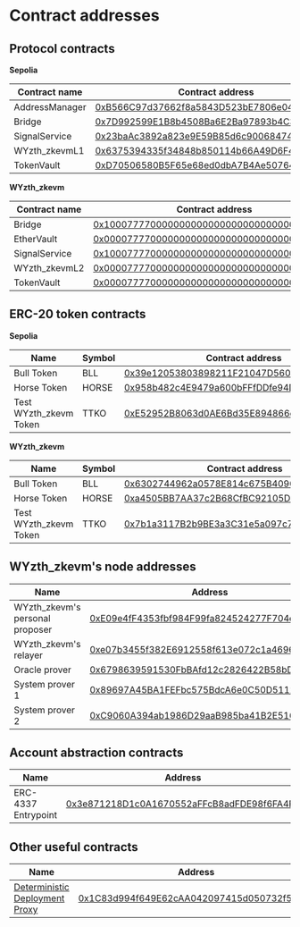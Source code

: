 # Contract addresses

## Protocol contracts

**Sepolia**

| Contract name  | Contract address                                                                                                              |
| -------------- | ----------------------------------------------------------------------------------------------------------------------------- |
| AddressManager | [0xB566C97d37662f8a5843D523bE7806e04b02D99d](https://sepolia.etherscan.io/address/0xB566C97d37662f8a5843D523bE7806e04b02D99d) |
| Bridge         | [0x7D992599E1B8b4508Ba6E2Ba97893b4C36C23A28](https://sepolia.etherscan.io/address/0x7D992599E1B8b4508Ba6E2Ba97893b4C36C23A28) |
| SignalService  | [0x23baAc3892a823e9E59B85d6c90068474fe60086](https://sepolia.etherscan.io/address/0x23baAc3892a823e9E59B85d6c90068474fe60086) |
| WYzth_zkevmL1        | [0x6375394335f34848b850114b66A49D6F47f2cdA8](https://sepolia.etherscan.io/address/0x6375394335f34848b850114b66A49D6F47f2cdA8) |
| TokenVault     | [0xD70506580B5F65e68ed0dbA7B4Ae507641C48197](https://sepolia.etherscan.io/address/0xD70506580B5F65e68ed0dbA7B4Ae507641C48197) |

**WYzth_zkevm**

| Contract name | Contract address                                                                                                                 |
| ------------- | -------------------------------------------------------------------------------------------------------------------------------- |
| Bridge        | [0x1000777700000000000000000000000000000004](https://explorer.test.wyzth_zkevm.xyz/address/0x1000777700000000000000000000000000000004) |
| EtherVault    | [0x0000777700000000000000000000000000000003](https://explorer.test.wyzth_zkevm.xyz/address/0x0000777700000000000000000000000000000003) |
| SignalService | [0x1000777700000000000000000000000000000007](https://explorer.test.wyzth_zkevm.xyz/address/0x1000777700000000000000000000000000000007) |
| WYzth_zkevmL2       | [0x0000777700000000000000000000000000000001](https://explorer.test.wyzth_zkevm.xyz/address/0x0000777700000000000000000000000000000001) |
| TokenVault    | [0x0000777700000000000000000000000000000002](https://explorer.test.wyzth_zkevm.xyz/address/0x0000777700000000000000000000000000000002) |

## ERC-20 token contracts

**Sepolia**

| Name             | Symbol | Contract address                                                                                                              |
| ---------------- | ------ | ----------------------------------------------------------------------------------------------------------------------------- |
| Bull Token       | BLL    | [0x39e12053803898211F21047D56017986E0f070c1](https://sepolia.etherscan.io/address/0x39e12053803898211F21047D56017986E0f070c1) |
| Horse Token      | HORSE  | [0x958b482c4E9479a600bFFfDDfe94D974951Ca3c7](https://sepolia.etherscan.io/address/0x958b482c4E9479a600bFFfDDfe94D974951Ca3c7) |
| Test WYzth_zkevm Token | TTKO   | [0xE52952B8063d0AE6Bd35E894866d8148976ce645](https://sepolia.etherscan.io/address/0xE52952B8063d0AE6Bd35E894866d8148976ce645) |

**WYzth_zkevm**

| Name             | Symbol | Contract address                                                                                                                 |
| ---------------- | ------ | -------------------------------------------------------------------------------------------------------------------------------- |
| Bull Token       | BLL    | [0x6302744962a0578E814c675B40909e64D9966B0d](https://explorer.test.wyzth_zkevm.xyz/address/0x6302744962a0578E814c675B40909e64D9966B0d) |
| Horse Token      | HORSE  | [0xa4505BB7AA37c2B68CfBC92105D10100220748EB](https://explorer.test.wyzth_zkevm.xyz/address/0xa4505BB7AA37c2B68CfBC92105D10100220748EB) |
| Test WYzth_zkevm Token | TTKO   | [0x7b1a3117B2b9BE3a3C31e5a097c7F890199666aC](https://explorer.test.wyzth_zkevm.xyz/address/0x7b1a3117B2b9BE3a3C31e5a097c7F890199666aC) |

## WYzth_zkevm's node addresses

| Name                      | Address                                                                                                                       |
| ------------------------- | ----------------------------------------------------------------------------------------------------------------------------- |
| WYzth_zkevm's personal proposer | [0xE09e4fF4353fbf984F99fa824524277F704e7475](https://sepolia.etherscan.io/address/0xE09e4fF4353fbf984F99fa824524277F704e7475) |
| WYzth_zkevm's relayer           | [0xe07b3455f382E6912558f613e072c1a46964eDBb](https://sepolia.etherscan.io/address/0xe07b3455f382E6912558f613e072c1a46964eDBb) |
| Oracle prover             | [0x6798639591530FbBAfd12c2826422B58bD2c5219](https://sepolia.etherscan.io/address/0x6798639591530FbBAfd12c2826422B58bD2c5219) |
| System prover 1           | [0x89697A45BA1FEFbc575BdcA6e0C50D5112A5a766](https://sepolia.etherscan.io/address/0x89697A45BA1FEFbc575BdcA6e0C50D5112A5a766) |
| System prover 2           | [0xC9060A394ab1986D29aaB985ba41B2E516325900](https://sepolia.etherscan.io/address/0xC9060A394ab1986D29aaB985ba41B2E516325900) |

## Account abstraction contracts

| Name                | Address                                                                                                                          |
| ------------------- | -------------------------------------------------------------------------------------------------------------------------------- |
| ERC-4337 Entrypoint | [0x3e871218D1c0A1670552aFFcB8adFDE98f6FA4F8](https://explorer.test.wyzth_zkevm.xyz/address/0x3e871218D1c0A1670552aFFcB8adFDE98f6FA4F8) |

## Other useful contracts

| Name                                                                                         | Address                                                                                                                          |
| -------------------------------------------------------------------------------------------- | -------------------------------------------------------------------------------------------------------------------------------- |
| [Deterministic Deployment Proxy](https://github.com/Arachnid/deterministic-deployment-proxy) | [0x1C83d994f649E62cAA042097415d050732f53FF6](https://explorer.test.wyzth_zkevm.xyz/address/0x1C83d994f649E62cAA042097415d050732f53FF6) |
